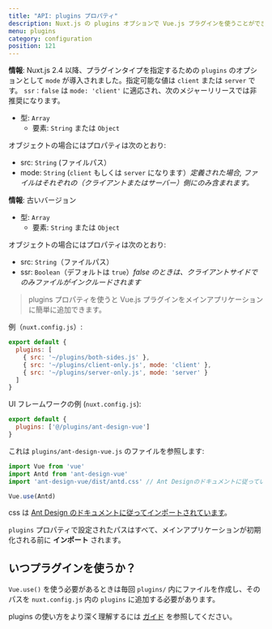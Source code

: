 ```yaml
---
title: "API: plugins プロパティ"
description: Nuxt.js の plugins オプションで Vue.js プラグインを使うことができます。
menu: plugins
category: configuration
position: 121
---
```


**情報**: Nuxt.js 2.4 以降、プラグインタイプを指定するための `plugins` のオプションとして `mode` が導入されました。指定可能な値は `client` または `server` です。 `ssr：false` は `mode: 'client'` に適応され、次のメジャーリリースでは非推奨になります。

- 型: `Array`
  - 要素: `String` または `Object`

オブジェクトの場合にはプロパティは次のとおり:

  - src: `String` (ファイルパス）
  - mode: `String` (`client` もしくは `server` になります）*定義された場合, ファイルはそれぞれの（クライアントまたはサーバー）側にのみ含まれます。*

**情報**: 古いバージョン

- 型: `Array`
  - 要素: `String` または `Object`

オブジェクトの場合にはプロパティは次のとおり:

- src: `String`（ファイルパス）
- ssr: `Boolean`（デフォルトは `true`）*false のときは、クライアントサイドでのみファイルがインクルードされます*

> plugins プロパティを使うと Vue.js プラグインをメインアプリケーションに簡単に追加できます。

例（`nuxt.config.js`）:

```js
export default {
  plugins: [
    { src: '~/plugins/both-sides.js' },
    { src: '~/plugins/client-only.js', mode: 'client' },
    { src: '~/plugins/server-only.js', mode: 'server' }
  ]
}
```

UI フレームワークの例 (`nuxt.config.js`):

```js
export default {
  plugins: ['@/plugins/ant-design-vue']
}
```

これは `plugins/ant-design-vue.js` のファイルを参照します:

```js
import Vue from 'vue'
import Antd from 'ant-design-vue'
import 'ant-design-vue/dist/antd.css' // Ant Designのドキュメントに従っています

Vue.use(Antd)
```

css は [Ant Design のドキュメントに従ってインポートされています](https://vue.ant.design/docs/vue/getting-started/#3.-Use-antd's-Components "プラグインを構築するためのヒント")。

`plugins` プロパティで設定されたパスはすべて、メインアプリケーションが初期化される前に **インポート** されます。

## いつプラグインを使うか？

`Vue.use()` を使う必要があるときは毎回 `plugins/` 内にファイルを作成し、そのパスを `nuxt.config.js` 内の `plugins` に追加する必要があります。

plugins の使い方をより深く理解するには [ガイド](/guide/plugins#vue-プラグイン) を参照してください。
